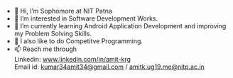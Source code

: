 - 👋 Hi, I’m Sophomore at NIT Patna
- 👀 I’m interested in Software Development Works.
- 🌱 I’m currently learning Android Application Development and improving my Problem Solving Skills.
- 💞️ I also like to do Competitve Programming.
- 📫 Reach me through<br>
    Linkedin: www.linkedin.com/in/amit-krg  
    Email id: kumar34amit34@gmail.com / amitk.ug19.me@nitp.ac.in
    
<!---
Amitkumar345/Amitkumar345 is a ✨ special ✨ repository because its `README.md` (this file) appears on your GitHub profile.
You can click the Preview link to take a look at your changes.
--->
